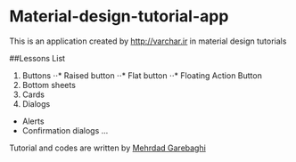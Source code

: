 # Material-design-tutorial-app
This is an application created by http://varchar.ir in material design tutorials

##Lessons List

1. Buttons 
⋅⋅* Raised button
⋅⋅* Flat button
⋅⋅* Floating Action Button
2. Bottom sheets
3. Cards
4. Dialogs 
* Alerts
* Confirmation dialogs
...

Tutorial and codes are written by <a href="http://mgarebaghi.ir">Mehrdad Garebaghi</a>
